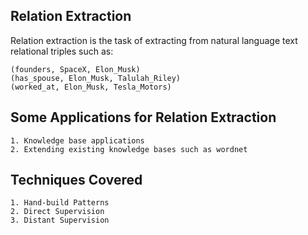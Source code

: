 ## Relation Extraction
Relation extraction is the task of extracting from natural language text relational triples such as:

```
(founders, SpaceX, Elon_Musk)
(has_spouse, Elon_Musk, Talulah_Riley)
(worked_at, Elon_Musk, Tesla_Motors)
```

## Some Applications for Relation Extraction

    1. Knowledge base applications
    2. Extending existing knowledge bases such as wordnet

## Techniques Covered

    1. Hand-build Patterns
    2. Direct Supervision
    3. Distant Supervision